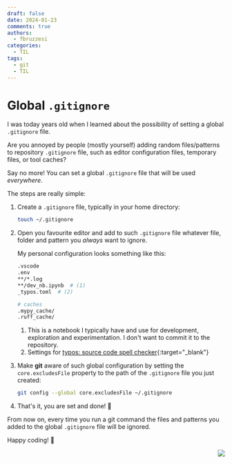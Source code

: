```yaml
---
draft: false
date: 2024-01-23
comments: true
authors:
  - fbruzzesi
categories:
  - TIL
tags:
  - git
  - TIL
---
```


# Global `.gitignore`

I was today years old when I learned about the possibility of setting a global `.gitignore` file.

<!-- more -->

Are you annoyed by people (mostly yourself) adding random files/patterns to repository `.gitignore` file, such as editor configuration files, temporary files, or tool caches?

Say no more! You can set a global `.gitignore` file that will be used _everywhere_.

The steps are really simple:

1. Create a `.gitignore` file, typically in your home directory:

    ```bash
    touch ~/.gitignore
    ```

2. Open you favourite editor and add to such `.gitignore` file whatever file, folder and pattern you _always_ want to ignore.

    My personal configuration looks something like this:

    ```bash
    .vscode
    .env
    **/*.log
    **/dev_nb.ipynb  # (1)
    _typos.toml  # (2)

    # caches
    .mypy_cache/
    .ruff_cache/
    ```

    1. This is a notebook I typically have and use for development, exploration and experimentation. I don't want to commit it to the repository.
    2. Settings for [typos: source code spell checker][gh-typos]{:target="_blank"}

3. Make **git** aware of such global configuration by setting the `core.excludesFile` property to the path of the `.gitignore` file you just created:

    ```bash
    git config --global core.excludesFile ~/.gitignore
    ```

4. That's it, you are set and done! 🎉

From now on, every time you run a git command the files and patterns you added to the global `.gitignore` file will be ignored.

Happy coding! 🚀

<img src="../../../../../images/written-by-human.svg" align="right">

[gh-typos]: https://github.com/crate-ci/typos
